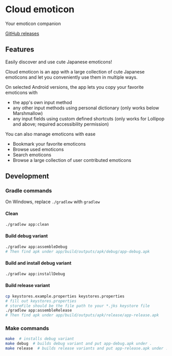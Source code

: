 # Cloud emoticon

Your emoticon companion

[GitHub releases](https://github.com/cloud-emoticon/cloudemoji/releases)

## Features

Easily discover and use cute Japanese emoticons!

Cloud emoticon is an app with a large collection of cute Japanese emoticons and let you conveniently use them in multiple ways.

On selected Android versions, the app lets you copy your favorite emoticons with
*  the app's own input method
*  any other input methods using personal dictionary (only works below Marshmallow)
*  any input fields using custom defined shortcuts (only works for Lollipop and above; required accessibility permission)

You can also manage emoticons with ease
* Bookmark your favorite emoticons
* Browse used emoticons
* Search emoticons
* Browse a large collection of user contributed emoticons

## Development

### Gradle commands
On Windows, replace `./gradlew` with `gradlew`

#### Clean
```bash
./gradlew app:clean
```

#### Build debug variant
```bash
./gradlew app:assembleDebug
# Then find apk under app/build/outputs/apk/debug/app-debug.apk
```

#### Build and install debug variant
```bash
./gradlew app:installDebug
```

#### Build release variant
```bash
cp keystores.example.properties keystores.properties
# fill out keystores.properties
# storeFile should be the file path to your *.jks keystore file
./gradlew app:assembleRelease
# Then find apk under app/build/outputs/apk/release/app-release.apk
```

### Make commands

```bash
make  # installs debug variant
make debug  # builds debug variant and put app-debug.apk under .
make release  # builds release variants and put app-release.apk under .
```
